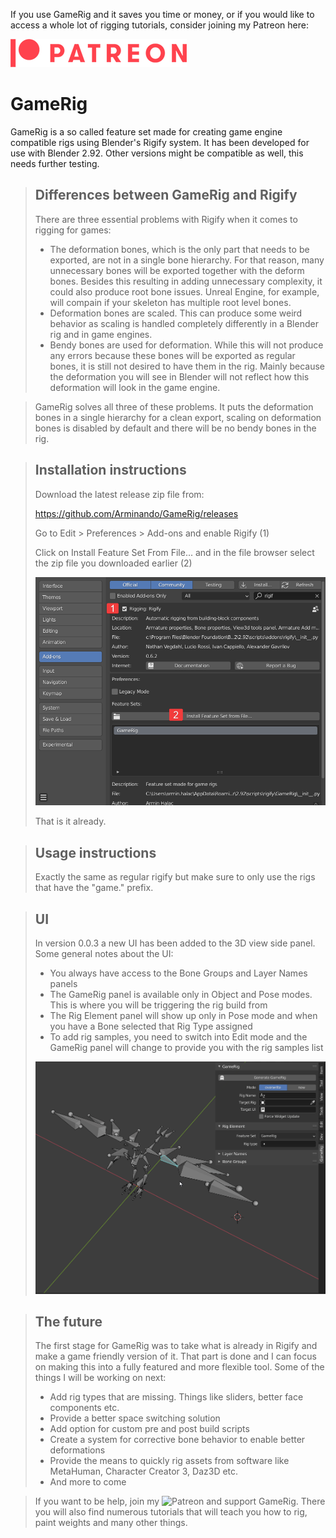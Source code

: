 If you use GameRig and it saves you time or money, or if you would like to access a whole lot of rigging tutorials, consider joining my Patreon here:

[![Patreon](images/Digital-Patreon-Logo_FieryCoral.png)](https://www.patreon.com/arminhalac)


# GameRig

GameRig is a so called feature set made for creating game engine compatible rigs using Blender's Rigify system.
It has been developed for use with Blender 2.92. Other versions might be compatible as well, this needs further testing.


> ## Differences between GameRig and Rigify
> 
> There are three essential problems with Rigify when it comes to rigging for games:
> * The deformation bones, which is the only part that needs to be exported, are not in a single bone hierarchy. For that reason, many unnecessary bones will be exported together with the deform bones. Besides this resulting in adding unnecessary complexity, it could also produce root bone issues. Unreal Engine, for example, will compain if your skeleton has multiple root level bones.
> * Deformation bones are scaled. This can produce some weird behavior as scaling is handled completely differently in a Blender rig and in game engines.
> * Bendy bones are used for deformation. While this will not produce any errors because these bones will be exported as regular bones, it is still not desired to have them in the rig. Mainly because the deformation you will see in Blender will not reflect how this deformation will look in the game engine.

> GameRig solves all three of these problems. It puts the deformation bones in a single hierarchy for a clean export, scaling on deformation bones is disabled by default and there will be no bendy bones in the rig.

> ## Installation instructions
> 
> Download the latest release zip file from:
> 
> <https://github.com/Arminando/GameRig/releases>
> 
> Go to Edit > Preferences > Add-ons and enable Rigify (1)
> 
> Click on Install Feature Set From File... and in the file browser select the zip file you downloaded earlier (2)
> 
> ![Installation instructions](images/installation_enable_rigify.png)
> 
> That is it already.
> 

> ## Usage instructions
> 
> Exactly the same as regular rigify but make sure to only use the rigs that have the "game." prefix.

> ## UI
> 
> In version 0.0.3 a new UI has been added to the 3D view side panel.
> Some general notes about the UI:
> * You always have access to the Bone Groups and Layer Names panels
> * The GameRig panel is available only in Object and Pose modes. This is where you will be triggering the rig build from
> * The Rig Element panel will show up only in Pose mode and when you have a Bone selected that Rig Type assigned
> * To add rig samples, you need to switch into Edit mode and the GameRig panel will change to provide you with the rig samples list
> 
> ![UI showcase](images/ui_showcase.gif)

> ## The future
>
> The first stage for GameRig was to take what is already in Rigify and make a game friendly version of it. That part is done and I can focus on making this into a fully featured and more flexible tool.
> Some of the things I will be working on next:
> * Add rig types that are missing. Things like sliders, better face components etc.
> * Provide a better space switching solution
> * Add option for custom pre and post build scripts
> * Create a system for corrective bone behavior to enable better deformations
> * Provide the means to quickly rig assets from software like MetaHuman, Character Creator 3, Daz3D etc.
> * And more to come

> If you want to be help, join my ![Patreon](https://www.patreon.com/arminhalac) and support GameRig. There you will also find numerous tutorials that will teach you how to rig, paint weights and many other things.
> 
